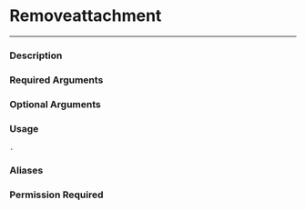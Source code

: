 # Removeattachment
---
### Description

### Required Arguments

### Optional Arguments

### Usage
```
.
```
### Aliases

### Permission Required
